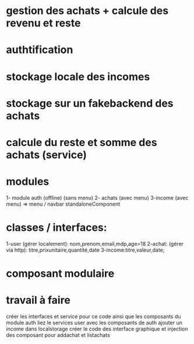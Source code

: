 # gestion des achats + calcule des revenu et reste
# authtification
# stockage locale des incomes
# stockage sur un fakebackend des achats
# calcule du reste et somme des achats (service)
# modules
1- module auth (offline) (sans menu)
2- achats (avec menu)
 3-income (avec menu)
 => menu / navbar standaloneComponent
 # classes / interfaces:
 1-user (gérer localement): nom,prenom,email,mdp,age>18 
 2-achat: (gérer via http): titre,prixunitaire,quantité,date
 3-income:titre,valeur,date;
# composant modulaire
# travail à faire 
créer les interfaces et service pour ce code ainsi que les composants du module auth
liez le services user avec les composants de auth
ajouter un income dans localstorage
créer le code des interface graphique et injection des composant pour addachat et listachats
